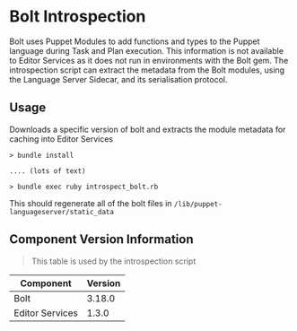 # Bolt Introspection

Bolt uses Puppet Modules to add functions and types to the Puppet language during Task and Plan execution.  This information is not available to Editor Services as it does not run in environments with the Bolt gem.  The introspection script can extract the metadata from the Bolt modules, using the Language Server Sidecar, and its serialisation protocol.

## Usage

Downloads a specific version of bolt and extracts the module metadata for caching into Editor Services

``` text
> bundle install

.... (lots of text)

> bundle exec ruby introspect_bolt.rb
```

This should regenerate all of the bolt files in `/lib/puppet-languageserver/static_data`

## Component Version Information

> This table is used by the introspection script

| Component       | Version |
| --------------- | ------- |
| Bolt            | 3.18.0   |
| Editor Services | 1.3.0   |
